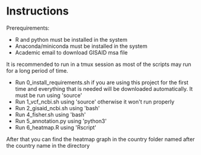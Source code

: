 Instructions
======

Prerequirements: 
* R and python must be installed in the system
* Anaconda/miniconda must be installed in the system
* Academic email to download GISAID msa file

It is recommended to run in a tmux session as most of the scripts may run for a long period of time.

* Run 0_install_requirements.sh if you are using this project for the first time and everything that is needed will be downloaded automatically. It must be run using 'source'
* Run 1_vcf_ncbi.sh using 'source' otherwise it won't run properly
* Run 2_gisaid_ncbi.sh using 'bash'
* Run 4_fisher.sh using 'bash'
* Run 5_annotation.py using 'python3'
* Run 6_heatmap.R using 'Rscript'

After that you can find the heatmap graph in the country folder named after the country name in the directory
